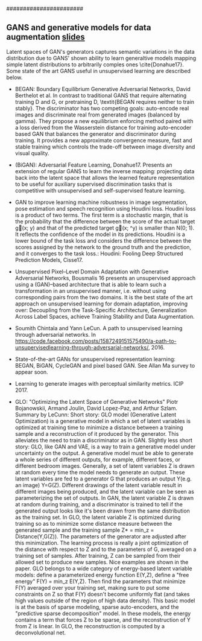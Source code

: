 
#######################
## GANS and generative models for data augmentation [slides](https://www.slideshare.net/Artifacia/generative-adversarial-networks-and-their-applications)
Latent spaces of GAN's generators captures semantic variations in the data distribution due to GANS' shown ability to learn generaltive models mapping simple latent distributions to arbitrarily comples ones \cite{Donahue17}. Some state of the art GANS useful in unsupervised learning are described below.

* BEGAN: Boundary Equilibrium Generative Adversarial Networks, David Berthelot et al.
 In contrast to traditional GANS that require alternating training D and G, or pretraining D, \textit{BEGAN requires neither to train stably}. The discriminator has two competing goals: auto-encode real images and discriminate  real from generated images (balanced by gamma). They propose a new equilibrium enforcing method paired with a loss derived from the Wasserstein distance for training auto-encoder based GAN that balances the generator and discriminator during training. It provides a new approximate convergence measure, fast and stable training which controls the trade-off between image diversity and visual quality.

* (BiGAN): Adversarial Feature Learning, Donahue17. Presents an extension of regular GANS to learn the inverse mapping: projecting data back into the latent space that allows the learned feature representation to be useful for auxiliary supervised discrimination tasks that is competitive with unsupervised and self-supervised feature learning.

* GAN to improve learning machine robustness in image segmentation, pose estimation and speech recognition using Houdini loss.  Houdini loss is a product of two terms. The first term is a stochastic margin, that is the probability that the difference between the score of the actual target g(x; y) and that of the predicted target g(x; ^y) is smaller than  N(0; 1). It reflects the confidence of the model in its predictions. Houdini is a lower bound of the task loss and considers the difference between the scores assigned by the network to the ground truth and the prediction, and it converges to the task loss.: Houdini: Fooling Deep Structured Prediction Models, Cisse17.

* Unsupervised Pixel–Level Domain Adaptation with Generative Adversarial Networks, Bousmalis 16  presents an unsupervised approach using a (GAN)–based architecture that is able to learn such a transformation in an unsupervised manner, i.e. without using corresponding pairs from the two domains. It is the best state of the art approach on unsupervised learning for domain adaptation, improving over: Decoupling from the Task-Specific Architecture, Generalization Across Label Spaces, achieve Training Stability and Data Augmentation.

* Soumith Chintala and Yann LeCun. A path to unsupervised learning through adversarial networks. In https://code.facebook.com/posts/1587249151575490/a-path-to-unsupervisedlearning-through-adversarial-networks/, 2016.

* State-of-the-art GANs for unsupervised representation learning: BEGAN,  BiGAN, CycleGAN and pixel based GAN. See Allan Ma survey to appear soon.

* Learning to generate images with perceptual similarity metrics. ICIP 2017.

* GLO: "Optimizing the Latent Space of Generative Networks" Piotr Bojanowskii, Armand Joulin, David Lopez-Paz, and Arthur Szlam. Summary by LeCunn:
Short story: GLO model (Generative Latent Optimization) is a generative model in which a set of latent variables is optimized at training time to minimize a distance between a training sample and a reconstruction of it produced by the generator. This alleviates the need to train a discriminator as in GAN.
Slightly less short story: GLO, like GAN and VAE, is a way to train a generative model under uncertainty on the output.
A generative model must be able to generate a whole series of different outputs, for example, different faces, or different bedroom images.
Generally, a set of latent variables Z is drawn at random every time the model needs to generate an output. These latent variables are fed to a generator G that produces an output Y(e.g. an image) Y=G(Z).
Different drawings of the latent variable result in different images being produced, and the latent variable can be seen as parameterizing the set of outputs.
In GAN, the latent variable Z is drawn at random during training, and a discriminator is trained to tell if the generated output looks like it's been drawn from the same distribution as the training set.
In GLO, the latent variable Z is optimized during training so as to minimize some distance measure between the generated sample and the training sample Z* = min_z = Distance(Y,G(Z)). The parameters of the generator are adjusted after this minimization. The learning process is really a joint optimization of the distance with respect to Z and to the parameters of G, averaged on a training set of samples.
After training, Z can be sampled from their allowed set to produce new samples. Nice examples are shown in the paper.
GLO belongs to a wide category of energy-based latent variable models: define a parameterized energy function E(Y,Z), define a "free energy" F(Y) = min_z E(Y,Z). Then find the parameters that minimize F(Y) averaged over your training set, making sure to put some constraints on Z so that F(Y) doesn't become uniformly flat (and takes high values outside of the region of high data density). This basic model is at the basis of sparse modeling, sparse auto-encoders, and the "predictive sparse decomposition" model. In these models, the energy contains a term that forces Z to be sparse, and the reconstruction of Y from Z is linear. In GLO, the reconstruction is computed by a deconvolutional net.
